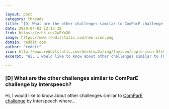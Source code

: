 ```yaml
---

layout: post
category: threads
title: "[D] What are the other challenges similar to ComParE challenge by Interspeech?"
date: 2020-04-03 12:17:38
link: https://vrhk.co/2wPYxXK
image: https://www.redditstatic.com/new-icon.png
domain: reddit.com
author: "reddit"
icon: http://www.redditstatic.com/desktop2x/img/favicon/apple-icon-57x57.png
excerpt: "Hi, I would like to know about other challenges similar to [ComParE challenge](<http://www.compare.openaudio.eu/compare2019/>) by Interspeech where..."

---
```


### [D] What are the other challenges similar to ComParE challenge by Interspeech?

Hi, I would like to know about other challenges similar to [ComParE challenge](<http://www.compare.openaudio.eu/compare2019/>) by Interspeech where...